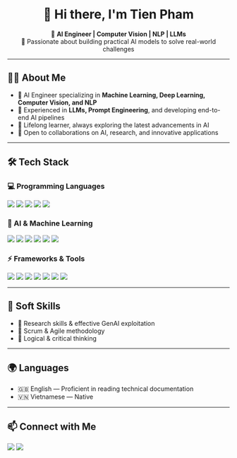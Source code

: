 <h1 align="center">👋 Hi there, I'm Tien Pham</h1>  

<p align="center">
  🚀 <b>AI Engineer | Computer Vision | NLP | LLMs</b> <br>
  🌟 Passionate about building practical AI models to solve real-world challenges  
</p>

---

## 🧑‍💻 About Me  
- 🔬 AI Engineer specializing in **Machine Learning, Deep Learning, Computer Vision, and NLP**  
- 🧠 Experienced in **LLMs, Prompt Engineering**, and developing end-to-end AI pipelines  
- 🌱 Lifelong learner, always exploring the latest advancements in AI  
- 🤝 Open to collaborations on AI, research, and innovative applications  

---

## 🛠️ Tech Stack  

### 💻 Programming Languages  
<p>
  <img src="https://img.shields.io/badge/Python-3776AB?logo=python&logoColor=white" />
  <img src="https://img.shields.io/badge/Java-007396?logo=java&logoColor=white" />
  <img src="https://img.shields.io/badge/C%23-239120?logo=c-sharp&logoColor=white" />
  <img src="https://img.shields.io/badge/C++-00599C?logo=cplusplus&logoColor=white" />
  <img src="https://img.shields.io/badge/SQL-4479A1?logo=postgresql&logoColor=white" />
</p>

### 🤖 AI & Machine Learning  
<p>
  <img src="https://img.shields.io/badge/TensorFlow-FF6F00?logo=tensorflow&logoColor=white" />
  <img src="https://img.shields.io/badge/PyTorch-EE4C2C?logo=pytorch&logoColor=white" />
  <img src="https://img.shields.io/badge/Scikit--Learn-F7931E?logo=scikit-learn&logoColor=white" />
  <img src="https://img.shields.io/badge/HuggingFace-FFD21E?logo=huggingface&logoColor=black" />
  <img src="https://img.shields.io/badge/LangChain-1E90FF?logo=chainlink&logoColor=white" />
  <img src="https://img.shields.io/badge/YOLO-00FFFF?logo=yolo&logoColor=black" />
</p>

### ⚡ Frameworks & Tools  
<p>
  <img src="https://img.shields.io/badge/FastAPI-009688?logo=fastapi&logoColor=white" />
  <img src="https://img.shields.io/badge/Flutter-02569B?logo=flutter&logoColor=white" />
  <img src="https://img.shields.io/badge/Git-F05032?logo=git&logoColor=white" />
  <img src="https://img.shields.io/badge/AWS-232F3E?logo=amazon-aws&logoColor=white" />
  <img src="https://img.shields.io/badge/Colab-F9AB00?logo=googlecolab&logoColor=white" />
  <img src="https://img.shields.io/badge/Pinecone-3399FF?logo=pinecone&logoColor=white" />
  <img src="https://img.shields.io/badge/Postman-FF6C37?logo=postman&logoColor=white" />
</p>

---

## 🌟 Soft Skills  
- 📖 Research skills & effective GenAI exploitation  
- 🔄 Scrum & Agile methodology  
- 🧩 Logical & critical thinking  

---

## 🌍 Languages  
- 🇬🇧 English — Proficient in reading technical documentation  
- 🇻🇳 Vietnamese — Native   

---

## 📫 Connect with Me  
<p align="left">
  <a href="https://www.linkedin.com/in/vtienph"><img src="https://img.shields.io/badge/LinkedIn-0A66C2?logo=linkedin&logoColor=white" /></a>
  <a href="https://github.com/phamvantienkiz"><img src="https://img.shields.io/badge/GitHub-181717?logo=github&logoColor=white" /></a>
</p>
